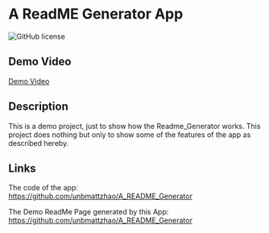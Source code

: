 # A ReadME Generator App

![GitHub license](https://img.shields.io/badge/license-MPL2.0-orange.svg)

## Demo Video

[Demo Video](https://user-images.githubusercontent.com/46049501/228375568-2bc0c7f8-96c1-49cd-bcc3-c046e47a8dae.mp4)


## Description

This is a demo project, just to show how the Readme_Generator works. This project does nothing but only to show some of the features of the app as described hereby.

 
  ## Links
  
  The code of the app: https://github.com/unbmattzhao/A_README_Generator

  The Demo ReadMe Page generated by this App: https://github.com/unbmattzhao/A_README_Generator


  
